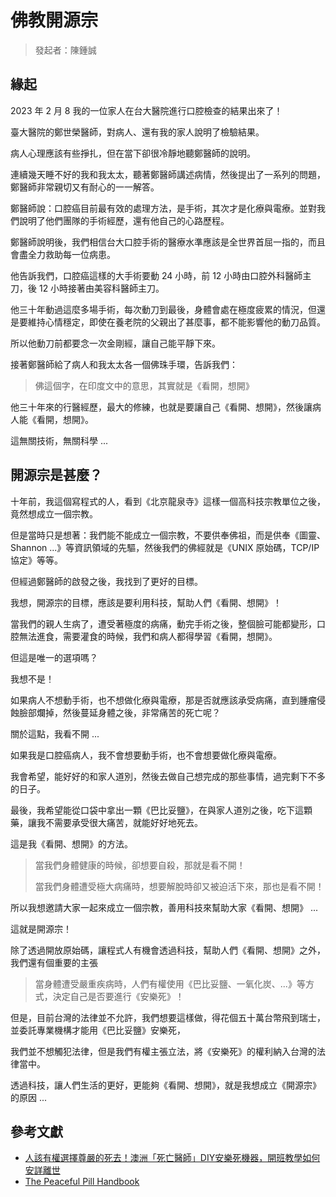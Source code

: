 # 佛教開源宗

> 發起者：陳鍾誠

## 緣起

2023 年 2 月 8 我的一位家人在台大醫院進行口腔檢查的結果出來了！

臺大醫院的鄭世榮醫師，對病人、還有我的家人說明了檢驗結果。

病人心理應該有些掙扎，但在當下卻很冷靜地聽鄭醫師的說明。

連續幾天睡不好的我和我太太，聽著鄭醫師講述病情，然後提出了一系列的問題，鄭醫師非常親切又有耐心的一一解答。

鄭醫師說：口腔癌目前最有效的處理方法，是手術，其次才是化療與電療。並對我們說明了他們團隊的手術經歷，還有他自己的心路歷程。

鄭醫師說明後，我們相信台大口腔手術的醫療水準應該是全世界首屈一指的，而且會盡全力救助每一位病患。

他告訴我們，口腔癌這樣的大手術要動 24 小時，前 12 小時由口腔外科醫師主刀，後 12 小時接著由美容科醫師主刀。

他三十年動過這麼多場手術，每次動刀到最後，身體會處在極度疲累的情況，但還是要維持心情穩定，即使在養老院的父親出了甚麼事，都不能影響他的動刀品質。

所以他動刀前都要念一次金剛經，讓自己能平靜下來。

接著鄭醫師給了病人和我太太各一個佛珠手環，告訴我們：

> 佛這個字，在印度文中的意思，其實就是《看開，想開》

他三十年來的行醫經歷，最大的修練，也就是要讓自己《看開、想開》，然後讓病人能《看開，想開》。

這無關技術，無關科學 ...

## 開源宗是甚麼？

十年前，我這個寫程式的人，看到《北京龍泉寺》這樣一個高科技宗教單位之後，竟然想成立一個宗教。

但是當時只是想著：我們能不能成立一個宗教，不要供奉佛祖，而是供奉《圖靈、Shannon ...》等資訊領域的先驅，然後我們的佛經就是《UNIX 原始碼，TCP/IP 協定》等等。

但經過鄭醫師的啟發之後，我找到了更好的目標。

我想，開源宗的目標，應該是要利用科技，幫助人們《看開、想開》！

當我們的親人生病了，遭受著極度的病痛，動完手術之後，整個臉可能都變形，口腔無法進食，需要灌食的時候，我們和病人都得學習《看開，想開》。

但這是唯一的選項嗎？

我想不是！

如果病人不想動手術，也不想做化療與電療，那是否就應該承受病痛，直到腫瘤侵蝕臉部爛掉，然後蔓延身體之後，非常痛苦的死亡呢？

關於這點，我看不開 ...

如果我是口腔癌病人，我不會想要動手術，也不會想要做化療與電療。

我會希望，能好好的和家人道別，然後去做自己想完成的那些事情，過完剩下不多的日子。

最後，我希望能從口袋中拿出一顆《巴比妥鹽》，在與家人道別之後，吃下這顆藥，讓我不需要承受很大痛苦，就能好好地死去。

這是我《看開、想開》的方法。

> 當我們身體健康的時候，卻想要自殺，那就是看不開！
> 
> 當我們身體遭受極大病痛時，想要解脫時卻又被迫活下來，那也是看不開！

所以我想邀請大家一起來成立一個宗教，善用科技來幫助大家《看開、想開》 ...

這就是開源宗！

除了透過開放原始碼，讓程式人有機會透過科技，幫助人們《看開、想開》之外，我們還有個重要的主張

> 當身體遭受嚴重疾病時，人們有權使用《巴比妥鹽、一氧化炭、...》等方式，決定自己是否要進行《安樂死》！

但是，目前台灣的法律並不允許，我們想要這樣做，得花個五十萬台幣飛到瑞士，並委託專業機構才能用《巴比妥鹽》安樂死，

我們並不想觸犯法律，但是我們有權主張立法，將《安樂死》的權利納入台灣的法律當中。

透過科技，讓人們生活的更好，更能夠《看開、想開》，就是我想成立《開源宗》的原因 ...

## 參考文獻

* [人該有權選擇尊嚴的死去！澳洲「死亡醫師」DIY安樂死機器，開班教學如何安詳離世](https://www.storm.mg/lifestyle/437887)
* [The Peaceful Pill Handbook](https://www.peacefulpillhandbook.com/about-the-handbook/book-contents/)

